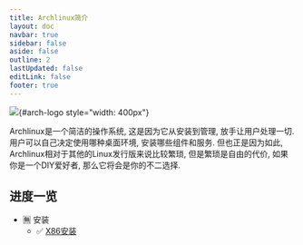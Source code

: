 ```yaml
---
title: Archlinux简介
layout: doc
navbar: true
sidebar: false
aside: false
outline: 2
lastUpdated: false
editLink: false
footer: true
---
```


<style>
#arch-logo {
    display: block;
    margin-left: auto;
    margin-right: auto;
    /* margin-bottom: 50px; */
}
</style>

![](/assets/os/linux/archlinux/aa55a8dc369c03b0c2e7c48337ee62b6.svg){#arch-logo style="width: 400px"}

Archlinux是一个简洁的操作系统, 这是因为它从安装到管理, 放手让用户处理一切. 用户可以自己决定使用哪种桌面环境, 安装哪些组件和服务. 但也正是因为如此, Archlinux相对于其他的Linux发行版来说比较繁琐, 但是繁琐是自由的代价, 如果你是一个DIY爱好者, 那么它将会是你的不二选择.

## 进度一览

- 🈚️ 安装
    - ✅ [X86安装](/os/linux/archlinux/x86-install)

